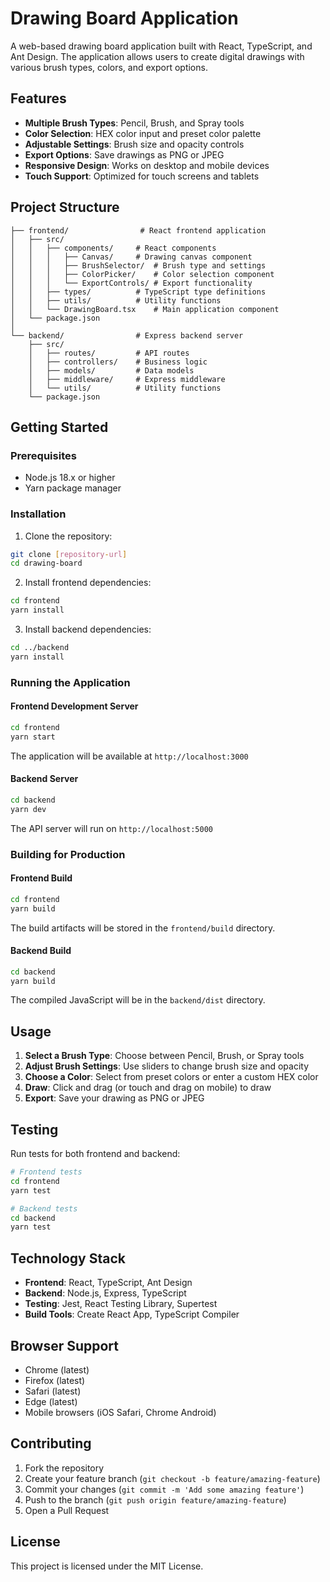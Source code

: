 # Drawing Board Application

A web-based drawing board application built with React, TypeScript, and Ant Design. The application allows users to create digital drawings with various brush types, colors, and export options.

## Features

- **Multiple Brush Types**: Pencil, Brush, and Spray tools
- **Color Selection**: HEX color input and preset color palette
- **Adjustable Settings**: Brush size and opacity controls
- **Export Options**: Save drawings as PNG or JPEG
- **Responsive Design**: Works on desktop and mobile devices
- **Touch Support**: Optimized for touch screens and tablets

## Project Structure

```
├── frontend/                # React frontend application
│   ├── src/
│   │   ├── components/     # React components
│   │   │   ├── Canvas/     # Drawing canvas component
│   │   │   ├── BrushSelector/  # Brush type and settings
│   │   │   ├── ColorPicker/    # Color selection component
│   │   │   └── ExportControls/ # Export functionality
│   │   ├── types/          # TypeScript type definitions
│   │   ├── utils/          # Utility functions
│   │   └── DrawingBoard.tsx    # Main application component
│   └── package.json
│
└── backend/                # Express backend server
    ├── src/
    │   ├── routes/         # API routes
    │   ├── controllers/    # Business logic
    │   ├── models/         # Data models
    │   ├── middleware/     # Express middleware
    │   └── utils/          # Utility functions
    └── package.json
```

## Getting Started

### Prerequisites

- Node.js 18.x or higher
- Yarn package manager

### Installation

1. Clone the repository:
```bash
git clone [repository-url]
cd drawing-board
```

2. Install frontend dependencies:
```bash
cd frontend
yarn install
```

3. Install backend dependencies:
```bash
cd ../backend
yarn install
```

### Running the Application

#### Frontend Development Server

```bash
cd frontend
yarn start
```

The application will be available at `http://localhost:3000`

#### Backend Server

```bash
cd backend
yarn dev
```

The API server will run on `http://localhost:5000`

### Building for Production

#### Frontend Build

```bash
cd frontend
yarn build
```

The build artifacts will be stored in the `frontend/build` directory.

#### Backend Build

```bash
cd backend
yarn build
```

The compiled JavaScript will be in the `backend/dist` directory.

## Usage

1. **Select a Brush Type**: Choose between Pencil, Brush, or Spray tools
2. **Adjust Brush Settings**: Use sliders to change brush size and opacity
3. **Choose a Color**: Select from preset colors or enter a custom HEX color
4. **Draw**: Click and drag (or touch and drag on mobile) to draw
5. **Export**: Save your drawing as PNG or JPEG

## Testing

Run tests for both frontend and backend:

```bash
# Frontend tests
cd frontend
yarn test

# Backend tests
cd backend
yarn test
```

## Technology Stack

- **Frontend**: React, TypeScript, Ant Design
- **Backend**: Node.js, Express, TypeScript
- **Testing**: Jest, React Testing Library, Supertest
- **Build Tools**: Create React App, TypeScript Compiler

## Browser Support

- Chrome (latest)
- Firefox (latest)
- Safari (latest)
- Edge (latest)
- Mobile browsers (iOS Safari, Chrome Android)

## Contributing

1. Fork the repository
2. Create your feature branch (`git checkout -b feature/amazing-feature`)
3. Commit your changes (`git commit -m 'Add some amazing feature'`)
4. Push to the branch (`git push origin feature/amazing-feature`)
5. Open a Pull Request

## License

This project is licensed under the MIT License.
